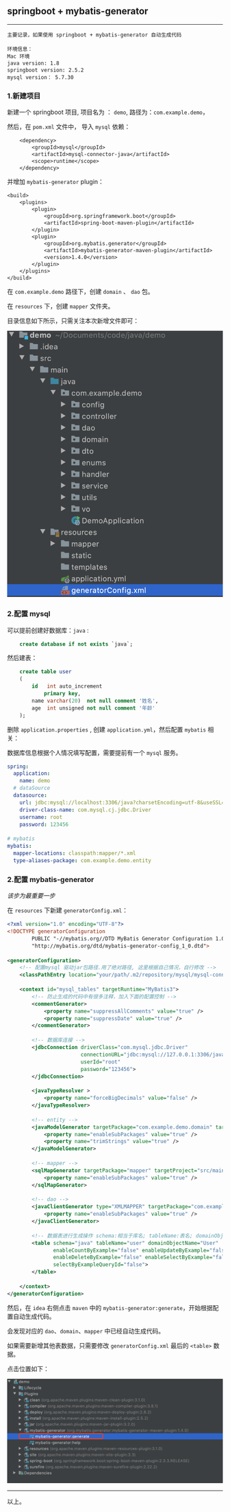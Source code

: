 ## springboot + mybatis-generator

---
    
    主要记录，如果使用 springboot + mybatis-generator 自动生成代码
    
    环境信息：
    Mac 环境
    java version: 1.8
    springboot version: 2.5.2
    mysql version： 5.7.30


### 1.新建项目

新建一个 springboot 项目, 项目名为 ： `demo`, 路径为：`com.example.demo`，


然后，在 `pom.xml` 文件中， 导入 `mysql` 依赖：

        <dependency>
            <groupId>mysql</groupId>
            <artifactId>mysql-connector-java</artifactId>
            <scope>runtime</scope>
        </dependency>
        
        
        
并增加 `mybatis-generator` plugin：

    <build>
        <plugins>
            <plugin>
                <groupId>org.springframework.boot</groupId>
                <artifactId>spring-boot-maven-plugin</artifactId>
            </plugin>
            <plugin>
                <groupId>org.mybatis.generator</groupId>
                <artifactId>mybatis-generator-maven-plugin</artifactId>
                <version>1.4.0</version>
            </plugin>
        </plugins>
    </build>


在 `com.example.demo` 路径下，创建 `domain` 、 `dao` 包。

在 `resources` 下，创建 `mapper` 文件夹。

目录信息如下所示，只需关注本次新增文件即可：

![mybatis_generator_02](../images/mybatis_generator_02.png)


### 2.配置 mysql


可以提前创建好数据库：`java` :

```sql
    create database if not exists `java`;
```

然后建表：

```sql
    create table user
    (
        id   int auto_increment
            primary key,
        name varchar(20)  not null comment '姓名',
        age  int unsigned not null comment '年龄'
    );
```
    
删除 `application.properties` , 创建 `application.yml`，然后配置 `mybatis` 相关：

数据库信息根据个人情况填写配置，需要提前有一个 `mysql` 服务。

```yaml
spring:
  application:
    name: demo
  # dataSource
  datasource:
    url: jdbc:mysql://localhost:3306/java?charsetEncoding=utf-8&useSSL=false
    driver-class-name: com.mysql.cj.jdbc.Driver
    username: root
    password: 123456

# mybatis
mybatis:
  mapper-locations: classpath:mapper/*.xml
  type-aliases-package: com.example.demo.entity
```



### 2.配置 mybatis-generator

*该步为最重要一步*


在 `resources` 下新建 `generatorConfig.xml`：

```xml
<?xml version="1.0" encoding="UTF-8"?>
<!DOCTYPE generatorConfiguration
        PUBLIC "-//mybatis.org//DTD MyBatis Generator Configuration 1.0//EN"
        "http://mybatis.org/dtd/mybatis-generator-config_1_0.dtd">

<generatorConfiguration>
    <!-- 配置mysql 驱动jar包路径.用了绝对路径, 这里根据自己情况，自行修改 -->
    <classPathEntry location="your/path/.m2/repository/mysql/mysql-connector-java/5.1.46/mysql-connector-java-5.1.46.jar" />

    <context id="mysql_tables" targetRuntime="MyBatis3">
        <!-- 防止生成的代码中有很多注释，加入下面的配置控制 -->
        <commentGenerator>
            <property name="suppressAllComments" value="true" />
            <property name="suppressDate" value="true" />
        </commentGenerator>

        <!-- 数据库连接 -->
        <jdbcConnection driverClass="com.mysql.jdbc.Driver"
                        connectionURL="jdbc:mysql://127.0.0.1:3306/java?charsetEncoding=utf-8;useSSL=false"
                        userId="root"
                        password="123456">
        </jdbcConnection>

        <javaTypeResolver >
            <property name="forceBigDecimals" value="false" />
        </javaTypeResolver>

        <!-- entity -->
        <javaModelGenerator targetPackage="com.example.demo.domain" targetProject="src/main/java">
            <property name="enableSubPackages" value="true" />
            <property name="trimStrings" value="true" />
        </javaModelGenerator>

        <!-- mapper -->
        <sqlMapGenerator targetPackage="mapper" targetProject="src/main/resources">
            <property name="enableSubPackages" value="true" />
        </sqlMapGenerator>

        <!-- dao -->
        <javaClientGenerator type="XMLMAPPER" targetPackage="com.example.demo.dao" targetProject="src/main/java">
            <property name="enableSubPackages" value="true" />
        </javaClientGenerator>

        <!-- 数据表进行生成操作 schema:相当于库名; tableName:表名; domainObjectName:对应的DO -->
        <table schema="java" tableName="user" domainObjectName="User"
               enableCountByExample="false" enableUpdateByExample="false"
               enableDeleteByExample="false" enableSelectByExample="false"
               selectByExampleQueryId="false">
        </table>

    </context>
</generatorConfiguration>
```

然后，在 `idea` 右侧点击 `maven` 中的 `mybatis-generator:generate`，开始根据配置自动生成代码。

会发现对应的 `dao`、`domain`、`mapper` 中已经自动生成代码。

如果需要新增其他表数据，只需要修改 `generatorConfig.xml` 最后的 `<table>` 数据。

点击位置如下：

![mybatis_generator_01](../images/mybatis_generator_01.png)



---

以上。



